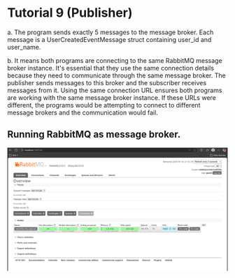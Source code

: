 # Tutorial 9 (Publisher)

a. The program sends exactly 5 messages to the message broker. Each message is a UserCreatedEventMessage struct containing user_id and user_name.

b. It means both programs are connecting to the same RabbitMQ message broker instance. It's essential that they use the same connection details because they need to communicate through the same message broker. The publisher sends messages to this broker and the subscriber receives messages from it. Using the same connection URL ensures both programs are working with the same message broker instance. If these URLs were different, the programs would be attempting to connect to different message brokers and the communication would fail.

## Running RabbitMQ as message broker.

![](assets/1.png)